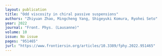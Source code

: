 ```yaml
---
layout: publication
title: "Odd viscosity in chiral passive suspensions"
authors: "Zhiyuan Zhao, Mingcheng Yang, Shigeyuki Komura, Ryohei Seto"
year: 2022
journal: "Front. Phys. (Lausanne)"
volume: 10
issue: No issue
pages: "951465"
jurl: "https://www.frontiersin.org/articles/10.3389/fphy.2022.951465"
---
```

